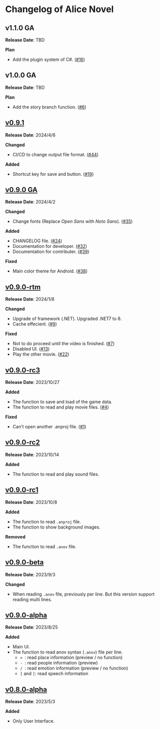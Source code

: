 # Changelog of Alice Novel

## v1.1.0 GA
**Release Date**: TBD

**Plan**
- Add the plugin system of C#. ([#16](https://github.com/Lemon73-Computing/Alice_Novel/issues/16))

## v1.0.0 GA
**Release Date**: TBD

**Plan**
- Add the story branch function. ([#6](https://github.com/Lemon73-Computing/Alice_Novel/issues/6))

## [v0.9.1](https://github.com/Lemon73-Computing/Alice_Novel/releases/tag/v0.9.1)
**Release Date**: 2024/4/6

**Changed**
- CI/CD to change output file format. ([#44](https://github.com/Lemon73-Computing/Alice_Novel/issues/44))

**Added**
- Shortcut key for save and button. ([#19](https://github.com/Lemon73-Computing/Alice_Novel/issues/19))

## [v0.9.0 GA](https://github.com/Lemon73-Computing/Alice_Novel/releases/tag/v0.9.0)
**Release Date**: 2024/4/2

**Changed**
- Change fonts (Replace _Open Sans_ with _Noto Sans_). ([#35](https://github.com/Lemon73-Computing/Alice_Novel/issues/35))

**Added**
- CHANGELOG file. ([#24](https://github.com/Lemon73-Computing/Alice_Novel/issues/24))
- Documentation for developer. ([#32](https://github.com/Lemon73-Computing/Alice_Novel/issues/32))
- Documentation for contributer. ([#39](https://github.com/Lemon73-Computing/Alice_Novel/issues/39))

**Fixed**
- Main color theme for Android. ([#38](https://github.com/Lemon73-Computing/Alice_Novel/issues/38))

## [v0.9.0-rtm](https://github.com/Lemon73-Computing/Alice_Novel/releases/tag/v0.9.0-rtm)
**Release Date**: 2024/1/8

**Changed**
- Upgrade of framework (.NET). Upgraded .NET7 to 8.
- Cache effecient. ([#9](https://github.com/Lemon73-Computing/Alice_Novel/issues/9))

**Fixed**
- Not to do proceed until the video is finished. ([#7](https://github.com/Lemon73-Computing/Alice_Novel/issues/7))
- Disabled UI. ([#13](https://github.com/Lemon73-Computing/Alice_Novel/issues/13))
- Play the other movie. ([#22](https://github.com/Lemon73-Computing/Alice_Novel/issues/22))

## [v0.9.0-rc3](https://github.com/Lemon73-Computing/Alice_Novel/releases/tag/v0.9.0-rc3)
**Release Date**: 2023/10/27

**Added**
- The function to save and load of the game data.
- The function to read and play movie files. ([#4](https://github.com/Lemon73-Computing/Alice_Novel/issues/4))

**Fixed**
- Can't open another .anproj file. ([#1](https://github.com/Lemon73-Computing/Alice_Novel/issues/1))

## [v0.9.0-rc2](https://github.com/Lemon73-Computing/Alice_Novel/releases/tag/v0.9.0-rc2)
**Release Date**: 2023/10/14

**Added**
- The function to read and play sound files.

## [v0.9.0-rc1](https://github.com/Lemon73-Computing/Alice_Novel/releases/tag/v0.9.0-rc1)
**Release Date**: 2023/10/8

**Added**
- The function to read `.anproj` file.
- The function to show background images.

**Removed**
- The function to read `.anov` file.

## [v0.9.0-beta](https://github.com/Lemon73-Computing/Alice_Novel/releases/tag/v0.9.0-beta)
**Release Date**: 2023/9/3

**Changed**
- When reading `.anov` file, previously per line. But this version support reading multi lines.

## [v0.9.0-alpha](https://github.com/Lemon73-Computing/Alice_Novel/releases/tag/v0.9.0-alpha)
**Release Date**: 2023/8/25

**Added**
- Main UI.
- The function to read anov syntax (`.anov`) file per line.
  - `> `: read place information (preview / no function)
  - `- `: read people information (preview)
  - `/ `: read emotion information (preview / no function)
  - `[` and `]`: read speech information

## [v0.8.0-alpha](https://github.com/Lemon73-Computing/Alice_Novel/releases/tag/v0.8.0-alpha)
**Release Date**: 2023/5/3

**Added**
- Only User Interface.
